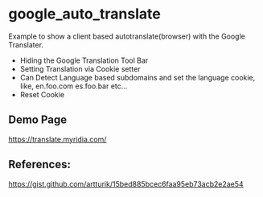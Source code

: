 # google_auto_translate

Example to show a client based autotranslate(browser) with the Google Translater.

* Hiding the Google Translation Tool Bar
* Setting Translation via Cookie setter
* Can Detect Language based subdomains and set the language cookie, like, en.foo.com es.foo.bar etc...
* Reset Cookie

## Demo Page
https://translate.myridia.com/

## References:
https://gist.github.com/artturik/15bed885bcec6faa95eb73acb2e2ae54
